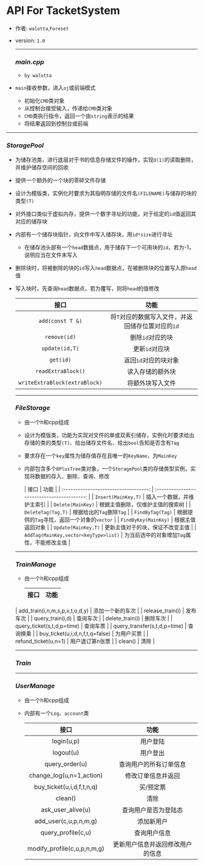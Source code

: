 # API For TacketSystem

* 作者: `walotta`,`Foreset`

* version: `1.0`

  ---

  ### *main.cpp*

  * `by walotta`
* `main`接收参数，进入`oj`或前端模式
  * 初始化`CMD`类对象
  * 从控制台接受输入，传递给`CMD`类对象
  * `CMD`类执行指令，返回一个由`string`表示的结果
  * 将结果返回到控制台或前端
  
---
  
### *StoragePool*
  
* 为储存池类，进行底层对于书的信息存储文件的操作，实现`O(1)`的读取删除，并维护储存空间的回收
  
* 提供一个额外的一个块的零碎文件存储
  
* 设计为模版类，实例化时要求为其指明存储的文件名`(FILENAME)`与储存的块的类型`(T)`
  
* 对外接口类似于虚拟内存，提供一个数字寻址的功能，对于给定的`id`值返回其对应的储存块
  
* 内部有一个储存块指针，向文件中写入储存块，用`id*size`进行寻址
  
  * 在储存池头部有一个`head`数据点，用于储存下一个可用块的`id`，若为-1，说明应当在文件末写入
  
* 删除块时，将被删除的块的`id`写入`head`数据点，在被删除块的位置写入原`head`值
  
* 写入块时，先查询`head`数据点，若为覆写，则将`head`的值修改
  
  |             接口              |                       功能                        |
    | :---------------------------: | :-----------------------------------------------: |
  |       `add(const T &)`        | 将`T`对应的数据写入文件，并返回储存位置对应的`id` |
    |         `remove(id)`          |                 删除`id`对应的块                  |
    |        `update(id,T)`         |                  更新`id`对应块                   |
    |           `get(id)`           |               返回`id`对应的块对象                |
    |      `readExtraBlock()`       |                 读入存储的额外块                  |
    | `writeExtraBlock(extraBlock)` |                 将额外块写入文件                  |
  
  ---
  
  ### *FileStorage*
  
  * 由一个h和cpp组成

  * 设计为模版类，功能为实现对文件的单或双索引储存，实例化时要求给出存储的类的类型`(T)`、给出储存文件名、给出`bool`告知是否含有`Tag`

  * 要求存在一个`key`属性为储存值存在且唯一的`KeyName`，为`MainKey`

  * 内部包含多个`BPlusTree`类对象，一个`StoragePool`类的存储类型实例，实现将数据的存入、删除、查询、修改

    |                 接口                  |                    功能                     |
  | :-----------------------------------: | :-----------------------------------------: |
    |          `Insert(MainKey,T)`          |         插入一个数据，并维护主索引          |
  |           `Delete(MainKey)`           |      根据主值删除，仅维护主值的搜索树       |
    |          `DeleteTag(Tag,T)`           |          根据给出的`Tag`删除`Tag`           |
  |           `FindByTag(Tag)`            | 根据提供的`Tag`寻找，返回一个对象的`vector` |
    |         `FindByKey(MainKey)`          |              根据主值返回对象               |
    |          `Update(MainKey,T)`          |      更新主值对于的块，保证不改变主值       |
    | `AddTag(MainKey,vector<keyType>list)` | 为当前选中的对象增加`Tag`属性，不能修改主值 |
  
  ---
  
  ### *TrainManage*
  
  * 由一个h和cpp组成
  
    |              接口               |       功能       |
    | :-----------------------------: | :--------------: |
  | add_train(i,n,m,s,p,x,t,o,d,y)  | 添加一个新的车次 |
    |        release_train(i)         |     发布车次     |
    |        query_train(i,d)         |     查询车次     |
    |         delete_train(i)         |     删除车次     |
    |   query_ticket(s,t,d,p=time)    |     查询车票     |
    |  query_transfer(s,t,d,p=time)   |     查询换乘     |
    | buy_ticket(u,i,d,n,f,t,q=false) |    为用户买票    |
    |      refund_ticket(u,n=1)       | 用户退订第n张票  |
    |             clean()             |       清除       |
  
  ---
  
  ### *Train*
  
  ---
  
  ### *UserManage*
  
  * 由一个h和cpp组成
  
  * 内部有一个`Log`、`account`类
  
    |            接口             |               功能               |
    | :-------------------------: | :------------------------------: |
    |         login(u,p)          |             用户登陆             |
    |          logout(u)          |             用户登出             |
    |       query_order(u)        |      查询用户的所有订单信息      |
    |  change_log(u,n=1,action)   |        修改订单信息并返回        |
    |  buy_ticket(u,i,d,f,t,n,q)  |            买/预定票             |
    |           clean()           |               清除               |
    |      ask_user_alive(u)      |       查询用户是否为登陆态       |
    |    add_user(c,u,p,n,m,g)    |            添加新用户            |
    |     query_profile(c,u)      |           查询用户信息           |
    | modify_profile(c,u,p,n,m,g) | 更新用户信息并返回修改用户的信息 |
  
  

